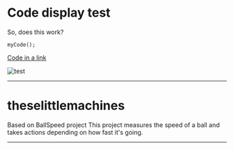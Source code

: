 # Code display test
So, does this work?

~~~
myCode();
~~~

[Code in a link](https://github.com/cedarlakeinstruments/DispenseApp/blob/master/DispenseApp/PRT232-IO.cs)

![test](https://doimages.nyc3.cdn.digitaloceanspaces.com/002Blog/0-BLOG-BANNERS/app_platform.png)

---

# theselittlemachines
Based on BallSpeed project
This project measures the speed of a ball and takes actions depending on how fast it's going.

---
